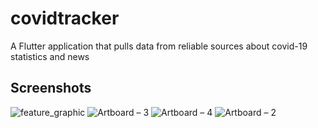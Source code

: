 # covidtracker

A Flutter application that pulls data from reliable sources about covid-19 statistics and news

## Screenshots

![feature_graphic](https://user-images.githubusercontent.com/43380701/87754134-de766b00-c821-11ea-8938-40b7df4dc67f.png)
![Artboard – 3](https://user-images.githubusercontent.com/43380701/87755334-71b0a000-c824-11ea-85d2-cdea2b627586.png)
![Artboard – 4](https://user-images.githubusercontent.com/43380701/87755336-72e1cd00-c824-11ea-8d7d-1ac73527c30b.png)
![Artboard – 2](https://user-images.githubusercontent.com/43380701/87755338-737a6380-c824-11ea-8aae-25741c39fd61.png)
